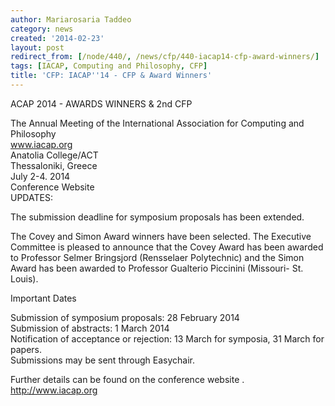 ```yaml
---
author: Mariarosaria Taddeo
category: news
created: '2014-02-23'
layout: post
redirect_from: [/node/440/, /news/cfp/440-iacap14-cfp-award-winners/]
tags: [IACAP, Computing and Philosophy, CFP]
title: 'CFP: IACAP''14 - CFP & Award Winners'
---
```

ACAP 2014 - AWARDS WINNERS & 2nd CFP

The Annual Meeting of the International Association for Computing and
Philosophy  
www.iacap.org  
Anatolia College/ACT  
Thessaloniki, Greece  
July 2-4. 2014  
Conference Website  
UPDATES:

The submission deadline for symposium proposals has been extended.

The Covey and Simon Award winners have been selected. The Executive Committee
is pleased to announce that the Covey Award has been awarded to Professor
Selmer Bringsjord (Rensselaer Polytechnic) and the Simon Award has been
awarded to Professor Gualterio Piccinini (Missouri- St. Louis).

  
Important Dates

Submission of symposium proposals: 28 February 2014  
Submission of abstracts: 1 March 2014  
Notification of acceptance or rejection: 13 March for symposia, 31 March for
papers.  
Submissions may be sent through Easychair.

Further details can be found on the conference website . http://www.iacap.org

